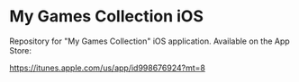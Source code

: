 # My Games Collection iOS

Repository for "My Games Collection" iOS application.
Available on the App Store:

https://itunes.apple.com/us/app/id998676924?mt=8
